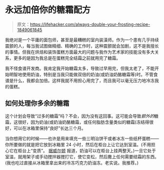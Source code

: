 # 永远加倍你的糖霜配方

> 原文：<https://lifehacker.com/always-double-your-frosting-recipe-1849061845>

我绝对是一个平庸的面包师，甚至是最糟糕的室内装潢师。作为一个患有几乎持续震颤的人，每当我试图做精细、精确的工作时，这种震颤就会加剧，这不是我擅长的事情。但我在烘焙和装饰蛋糕方面最大的问题与我作为艺术家的技能没有多大关系，更多的是因为我总是在蛋糕完全结霜之前就用完了糖霜。



我不怪食谱开发商。我肯定我开始糖霜太多，导致过早用完，但我太老了，不能开始明智地使用奶油，特别是当我只能做双倍的奶油(或奶油奶酪糖霜等)时。不管食谱是什么，我都会加倍。这样我就不用担心用完了，而且我可以毫无压力地冷冻我的蛋糕。

## 如何处理你多余的糖霜

这个计划会导致“过多的糖霜”吗？不会，因为没有这回事。这可能会导致*额外的*糖霜，这很好，因为奶油(或奶油奶酪糖霜，或任何脂肪含量类似的糖霜)冻结得很好，可以在冰箱里保持“良好”长达三个月。

当你想用它的时候——也许是用来填充一些三明治饼干或者冰冻一些纸杯蛋糕——你所要做的就是把它放到冰箱里 24 小时，然后在柜台上让它达到室温。(不用担心它在柜台上“变质”。 [据威尔顿](https://blog.wilton.com/how-to-store-buttercream-frosting/) 报道，奶油可以在柜台上挂两整天。)一旦它处于室温，就用架子或手动搅拌器搅打它，使它变松，然后撒上任何需要结霜的东西。(我也吃过直接从冰箱里拿出来的冷冻巧克力奶油冻。老实说。我推荐。)